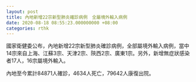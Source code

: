 ```yaml
---
layout: post
title: 內地新增22宗新型肺炎確診病例　全屬境外輸入病例
date: 2020-08-18 08:55:23.000000000 +08:00
categories: rthk
---
```


國家衛健委公布，內地新增22宗新型肺炎確診病例，全部屬境外輸入病例，當中14宗來自上海、江蘇3宗、天津2宗、陝西2宗、廣東1宗。另外，新增無症狀感染者17人，16宗屬境外輸入。

內地至今累計84871人確診，4634人死亡，79642人康復出院。
